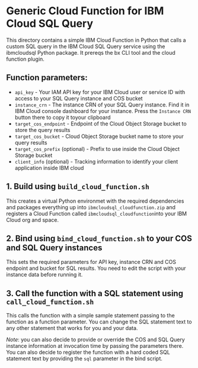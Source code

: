 # Generic Cloud Function for IBM Cloud SQL Query

This directory contains a simple IBM Cloud Function in Python that calls a custom SQL query in the IBM Cloud SQL Query service using the ibmcloudsql Python package. It prereqs the bx CLI tool and the cloud function plugin.

## Function parameters:
  * `api_key` - Your IAM API key for your IBM Cloud user or service ID with access to your SQL Query instance and COS bucket
  * `instance_crn` - The instance CRN of your SQL Query instance. Find it in IBM Cloud console dashboard for your instance. Press the `Instance CRN` button there to copy it toyour clipboard
  * `target_cos_endpoint` - Endpoint of the Cloud Object Storage bucket to store the query results
  * `target_cos_bucket` - Cloud Object Storage bucket name to store your query results
  * `target_cos_prefix` (optional) - Prefix to use inside the Cloud Object Storage bucket
  * `client_info` (optional) - Tracking information to identify your client application inside IBM cloud

## 1. Build using `build_cloud_function.sh`
This creates a virtual Python environmet with the required dependencies and packages everything up into `ibmcloudsql_cloudfunction.zip` and registers a Cloud Function called `ibmcloudsql_cloudfunction`into your IBM Cloud org and space.

## 2. Bind using `bind_cloud_function.sh` to your COS and SQL Query instances
This sets the required parameters for API key, instance CRN and COS endpoint and bucket for SQL results. You need to edit the script with your instance data before running it.

## 3. Call the function with a SQL statement using `call_cloud_function.sh`
This calls the function with a simple sample statement passing to the function as a function parameter. You can change the SQL statement text to any other statement that works for you and your data.

*Note*: you can also decide to provide or override the COS and SQL Query instance information at invocation time by passing the parameters there. You can also decide to register the function with a hard coded SQL statement text by providing the `sql` parameter in the bind script.

